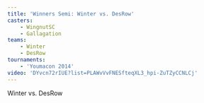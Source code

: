 ```yaml
---
title: 'Winners Semi: Winter vs. DesRow'
casters:
    - WingnutSC
    - Gallagation
teams:
    - Winter
    - DesRow
tournaments:
    - 'Youmacon 2014'
video: 'DYvcn72rIUE?list=PLAWvVvFNESfteqXL3_hpi-ZuTZyCCNLCj'
---
```

Winter vs. DesRow